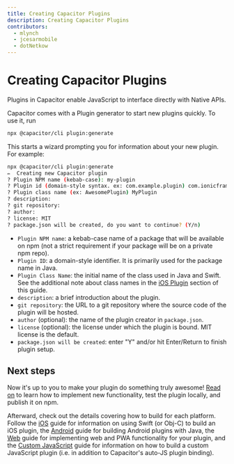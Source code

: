 ```yaml
---
title: Creating Capacitor Plugins
description: Creating Capacitor Plugins
contributors:
  - mlynch
  - jcesarmobile
  - dotNetkow
---
```


# Creating Capacitor Plugins

<p class="intro">Plugins in Capacitor enable JavaScript to interface directly with Native APIs.</p>

Capacitor comes with a Plugin generator to start new plugins quickly. To use it, run

```bash
npx @capacitor/cli plugin:generate
```

This starts a wizard prompting you for information about your new plugin. For example:

```bash
npx @capacitor/cli plugin:generate
✏️  Creating new Capacitor plugin
? Plugin NPM name (kebab-case): my-plugin
? Plugin id (domain-style syntax. ex: com.example.plugin) com.ionicframework.myplugin
? Plugin class name (ex: AwesomePlugin) MyPlugin
? description:
? git repository:
? author:
? license: MIT
? package.json will be created, do you want to continue? (Y/n)
```

 - `Plugin NPM name`: a kebab-case name of a package that will be available on npm (not a strict requirement if your package will be on a private npm repo).
 - `Plugin ID`: a domain-style identifier. It is primarily used for the package name in Java.
 - `Plugin Class Name`: the initial name of the class used in Java and Swift. See the additional note about class names in the [iOS Plugin](ios/) section of this guide.
 - `description`: a brief introduction about the plugin.
 - `git repository`: the URL to a git repository where the source code of the plugin will be hosted.
 - `author` (optional): the name of the plugin creator in `package.json`.
 - `license` (optional): the license under which the plugin is bound. MIT license is the default.
 - `package.json will be created`: enter "Y" and/or hit Enter/Return to finish plugin setup.

## Next steps

Now it's up to you to make your plugin do something truly awesome! [Read on](./plugins/workflow) to learn how to implement new functionality, test the plugin locally, and publish it on npm.

Afterward, check out the details covering how to build for each platform. Follow the [iOS](./plugins/ios) guide for information on using Swift (or Obj-C) to build an iOS plugin, the [Android](./plugins/android) guide for building Android plugins with Java, the [Web](./plugins/web) guide for implementing web and PWA functionality for your plugin, and the [Custom JavaScript](./plugins/js) guide for information on how to build a custom JavaScript plugin (i.e. in addition to Capacitor's auto-JS plugin binding).
